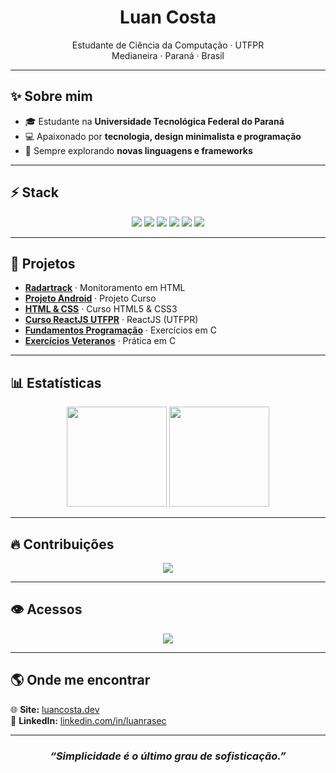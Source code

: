 <h1 align="center">Luan Costa</h1>

<p align="center">
  Estudante de Ciência da Computação · UTFPR <br>
  Medianeira · Paraná · Brasil
</p>

---

## ✨ Sobre mim

- 🎓 Estudante na **Universidade Tecnológica Federal do Paraná**  
- 💻 Apaixonado por **tecnologia, design minimalista e programação**  
- 🚀 Sempre explorando **novas linguagens e frameworks**  

---

## ⚡ Stack

<p align="center">
  <img src="https://img.shields.io/badge/C-000000?style=for-the-badge&logo=c&logoColor=white"/>
  <img src="https://img.shields.io/badge/JavaScript-000000?style=for-the-badge&logo=javascript&logoColor=F7DF1E"/>
  <img src="https://img.shields.io/badge/HTML5-000000?style=for-the-badge&logo=html5&logoColor=E34F26"/>
  <img src="https://img.shields.io/badge/CSS3-000000?style=for-the-badge&logo=css3&logoColor=1572B6"/>
  <img src="https://img.shields.io/badge/React-000000?style=for-the-badge&logo=react&logoColor=61DAFB"/>
  <img src="https://img.shields.io/badge/Git-000000?style=for-the-badge&logo=git&logoColor=F05032"/>
</p>

---

## 📂 Projetos  

- [**Radartrack**](https://github.com/iRasec/radartrack) · Monitoramento em HTML  
- [**Projeto Android**](https://github.com/iRasec/projeto-android) · Projeto Curso  
- [**HTML & CSS**](https://github.com/iRasec/html-css) · Curso HTML5 & CSS3  
- [**Curso ReactJS UTFPR**](https://github.com/iRasec/Curso-ReactJS-UTFPR) · ReactJS (UTFPR)  
- [**Fundamentos Programação**](https://github.com/iRasec/Fundamentos-Programacao) · Exercícios em C  
- [**Exercícios Veteranos**](https://github.com/iRasec/exerciciosVeteranos) · Prática em C  

---

## 📊 Estatísticas  

<p align="center">
  <img src="https://github-readme-stats.vercel.app/api?username=iRasec&show_icons=true&theme=transparent&hide_border=true" height="160"/>
  <img src="https://github-readme-stats.vercel.app/api/top-langs/?username=iRasec&layout=compact&theme=transparent&hide_border=true" height="160"/>
</p>

---

## 🔥 Contribuições  

<p align="center">
  <img src="https://github-readme-streak-stats.herokuapp.com?user=iRasec&theme=transparent&hide_border=true" />
</p>

---

## 👁️ Acessos  

<p align="center">
  <img src="https://komarev.com/ghpvc/?username=iRasec&label=visitors&color=000000&style=flat-square" />
</p>

---

## 🌎 Onde me encontrar  

🌐 **Site:** [luancosta.dev](#)  
💼 **LinkedIn:** [linkedin.com/in/luanrasec](#)

---

<h3 align="center"><i>“Simplicidade é o último grau de sofisticação.”</i></h3>
